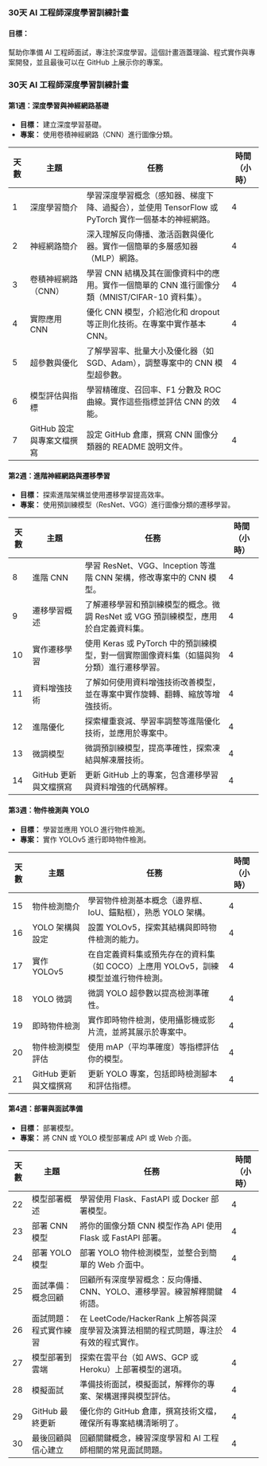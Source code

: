 ### 30天 AI 工程師深度學習訓練計畫

#### 目標：
幫助你準備 AI 工程師面試，專注於深度學習。這個計畫涵蓋理論、程式實作與專案開發，並且最後可以在 GitHub 上展示你的專案。

### 30天 AI 工程師深度學習訓練計畫
#### 第1週：深度學習與神經網路基礎
- **目標：** 建立深度學習基礎。
- **專案：** 使用卷積神經網路（CNN）進行圖像分類。

| 天數 | 主題 | 任務 | 時間（小時） |
|-----|-------|------|--------------|
| 1   | 深度學習簡介 | 學習深度學習概念（感知器、梯度下降、過擬合），並使用 TensorFlow 或 PyTorch 實作一個基本的神經網路。 | 4 |
| 2   | 神經網路簡介 | 深入理解反向傳播、激活函數與優化器。實作一個簡單的多層感知器（MLP）網路。 | 4 |
| 3   | 卷積神經網路（CNN） | 學習 CNN 結構及其在圖像資料中的應用。實作一個簡單的 CNN 進行圖像分類（MNIST/CIFAR-10 資料集）。 | 4 |
| 4   | 實際應用 CNN | 優化 CNN 模型，介紹池化和 dropout 等正則化技術。在專案中實作基本 CNN。 | 4 |
| 5   | 超參數與優化 | 了解學習率、批量大小及優化器（如 SGD、Adam），調整專案中的 CNN 模型超參數。 | 4 |
| 6   | 模型評估與指標 | 學習精確度、召回率、F1 分數及 ROC 曲線。實作這些指標並評估 CNN 的效能。 | 4 |
| 7   | GitHub 設定與專案文檔撰寫 | 設定 GitHub 倉庫，撰寫 CNN 圖像分類器的 README 說明文件。 | 4 |

#### 第2週：進階神經網路與遷移學習
- **目標：** 探索進階架構並使用遷移學習提高效率。
- **專案：** 使用預訓練模型（ResNet、VGG）進行圖像分類的遷移學習。

| 天數 | 主題 | 任務 | 時間（小時） |
|-----|-------|------|--------------|
| 8   | 進階 CNN | 學習 ResNet、VGG、Inception 等進階 CNN 架構，修改專案中的 CNN 模型。 | 4 |
| 9   | 遷移學習概述 | 了解遷移學習和預訓練模型的概念。微調 ResNet 或 VGG 預訓練模型，應用於自定義資料集。 | 4 |
| 10  | 實作遷移學習 | 使用 Keras 或 PyTorch 中的預訓練模型，對一個實際圖像資料集（如貓與狗分類）進行遷移學習。 | 4 |
| 11  | 資料增強技術 | 了解如何使用資料增強技術改善模型，並在專案中實作旋轉、翻轉、縮放等增強技術。 | 4 |
| 12  | 進階優化 | 探索權重衰減、學習率調整等進階優化技術，並應用於專案中。 | 4 |
| 13  | 微調模型 | 微調預訓練模型，提高準確性，探索凍結與解凍層技術。 | 4 |
| 14  | GitHub 更新與文檔撰寫 | 更新 GitHub 上的專案，包含遷移學習與資料增強的代碼解釋。 | 4 |

#### 第3週：物件檢測與 YOLO
- **目標：** 學習並應用 YOLO 進行物件檢測。
- **專案：** 實作 YOLOv5 進行即時物件檢測。

| 天數 | 主題 | 任務 | 時間（小時） |
|-----|-------|------|--------------|
| 15  | 物件檢測簡介 | 學習物件檢測基本概念（邊界框、IoU、錨點框），熟悉 YOLO 架構。 | 4 |
| 16  | YOLO 架構與設定 | 設置 YOLOv5，探索其結構與即時物件檢測的能力。 | 4 |
| 17  | 實作 YOLOv5 | 在自定義資料集或預先存在的資料集（如 COCO）上應用 YOLOv5，訓練模型並進行物件檢測。 | 4 |
| 18  | YOLO 微調 | 微調 YOLO 超參數以提高檢測準確性。 | 4 |
| 19  | 即時物件檢測 | 實作即時物件檢測，使用攝影機或影片流，並將其展示於專案中。 | 4 |
| 20  | 物件檢測模型評估 | 使用 mAP（平均準確度）等指標評估你的模型。 | 4 |
| 21  | GitHub 更新與文檔撰寫 | 更新 YOLO 專案，包括即時檢測腳本和評估指標。 | 4 |

#### 第4週：部署與面試準備
- **目標：** 部署模型。
- **專案：** 將 CNN 或 YOLO 模型部署成 API 或 Web 介面。

| 天數 | 主題 | 任務 | 時間（小時） |
|-----|-------|------|--------------|
| 22  | 模型部署概述 | 學習使用 Flask、FastAPI 或 Docker 部署模型。 | 4 |
| 23  | 部署 CNN 模型 | 將你的圖像分類 CNN 模型作為 API 使用 Flask 或 FastAPI 部署。 | 4 |
| 24  | 部署 YOLO 模型 | 部署 YOLO 物件檢測模型，並整合到簡單的 Web 介面中。 | 4 |
| 25  | 面試準備：概念回顧 | 回顧所有深度學習概念：反向傳播、CNN、YOLO、遷移學習。練習解釋關鍵術語。 | 4 |
| 26  | 面試問題：程式實作練習 | 在 LeetCode/HackerRank 上解答與深度學習及演算法相關的程式問題，專注於有效的程式實作。 | 4 |
| 27  | 模型部署到雲端 | 探索在雲平台（如 AWS、GCP 或 Heroku）上部署模型的選項。 | 4 |
| 28  | 模擬面試 | 準備技術面試，模擬面試，解釋你的專案、架構選擇與模型評估。 | 4 |
| 29  | GitHub 最終更新 | 優化你的 GitHub 倉庫，撰寫技術文檔，確保所有專案結構清晰明了。 | 4 |
| 30  | 最後回顧與信心建立 | 回顧關鍵概念，練習深度學習和 AI 工程師相關的常見面試問題。 | 4 |
